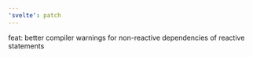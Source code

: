 ```yaml
---
'svelte': patch
---
```


feat: better compiler warnings for non-reactive dependencies of reactive statements
